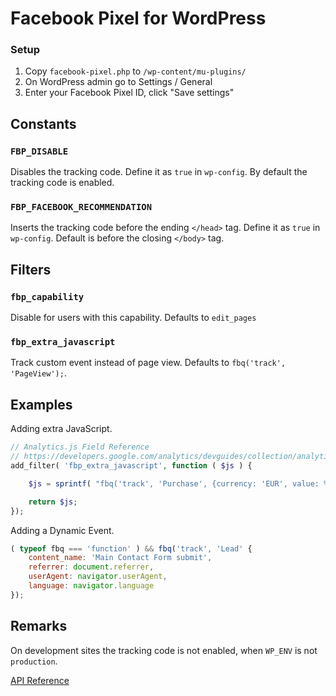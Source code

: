 # Facebook Pixel for WordPress

### Setup

1. Copy `facebook-pixel.php` to `/wp-content/mu-plugins/`
1. On WordPress admin go to Settings / General
1. Enter your Facebook Pixel ID, click "Save settings"

## Constants

### `FBP_DISABLE`

Disables the tracking code.
Define it as `true` in `wp-config`.
By default the tracking code is enabled.

### `FBP_FACEBOOK_RECOMMENDATION`

Inserts the tracking code before the ending `</head>` tag.
Define it as `true` in `wp-config`.
Default is before the closing `</body>` tag.

## Filters

### `fbp_capability`

Disable for users with this capability. Defaults to `edit_pages`

### `fbp_extra_javascript`

Track custom event instead of page view. Defaults to `fbq('track', 'PageView');`.

## Examples

Adding extra JavaScript.

```php
// Analytics.js Field Reference
// https://developers.google.com/analytics/devguides/collection/analyticsjs/field-reference
add_filter( 'fbp_extra_javascript', function ( $js ) {

    $js = sprintf( "fbq('track', 'Purchase', {currency: 'EUR', value: %.2f});", $cart_total );

    return $js;
});
```

Adding a Dynamic Event.

```js
( typeof fbq === 'function' ) && fbq('track', 'Lead' {
    content_name: 'Main Contact Form submit',
    referrer: document.referrer,
    userAgent: navigator.userAgent,
    language: navigator.language
});
```

## Remarks

On development sites the tracking code is not enabled, when `WP_ENV` is not `production`.

[API Reference](https://developers.facebook.com/docs/facebook-pixel/api-reference)
